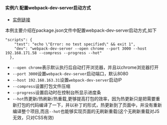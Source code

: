 #### 实例六 配置webpack-dev-server启动方式
+ [实例链接](https://github.com/ybonest/webpack-note/tree/master/webpack/example6)

本例主要介绍在package.json文件中配置webpack-dev-server启动方式,如下
```
"scripts": {
    "test": "echo \"Error: no test specified\" && exit 1",
    "dev": "webpack-dev-server --open chrome --port 3000 --host 192.168.171.58 --compress --progress --hot"
  },
```

+ `--open chrome`表示默认执行后自动打开浏览器，并且以chrome浏览器打开
+ `--port 3000`设置`webpack-dev-server`启动端口，默认8080
+ `--host 192.168.163.31`设置`webpack-dev-server`启动IP
+ `--compress`设置打包文件压缩
+ `--progress`设置启动时在控制台所显示进度条
+ `--hot`热更新/热刷新/热重载,更够提高打包的效率，因为热更新只是把需要重新打包的代码编译了一下，并以补丁的形式，热更新到了页面中，并没有重新编译整个项目,而且`--hot`也能够实现页面的无刷新重载(这个无刷新重载对JS无效，只对CSS有效)
